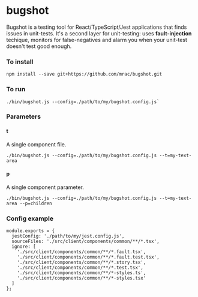 # bugshot

Bugshot is a testing tool for React/TypeScript/Jest applications that finds issues in unit-tests. It's a second layer for unit-testing: uses **fault-injection** techique, monitors for false-negatives and alarm you when your unit-test doesn't test good enough.

### To install

```
npm install --save git+https://github.com/mrac/bugshot.git
```

### To run

```
./bin/bugshot.js --config=./path/to/my/bugshot.config.js`
```

### Parameters

#### t

A single component file.

```
./bin/bugshot.js --config=./path/to/my/bugshot.config.js --t=my-text-area
```

#### p

A single component parameter.

```
./bin/bugshot.js --config=./path/to/my/bugshot.config.js --t=my-text-area --p=children
```

### Config example

```
module.exports = {
  jestConfig: './path/to/my/jest.config.js',
  sourceFiles: './src/client/components/common/**/*.tsx',
  ignore: [
    './src/client/components/common/**/*.fault.tsx',
    './src/client/components/common/**/*.fault.test.tsx',
    './src/client/components/common/**/*.story.tsx',
    './src/client/components/common/**/*.test.tsx',
    './src/client/components/common/**/*-styles.ts',
    './src/client/components/common/**/*-styles.tsx'
  ]
};
```

